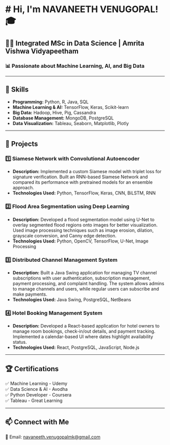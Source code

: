 # # Hi, I'm NAVANEETH VENUGOPAL! 🎓

## 👨‍🎓 Integrated MSc in Data Science | Amrita Vishwa Vidyapeetham

### 📊 Passionate about Machine Learning, AI, and Big Data

---

## 🔧 Skills

- **Programming:** Python, R, Java, SQL
- **Machine Learning & AI:** TensorFlow, Keras, Scikit-learn
- **Big Data:** Hadoop, Hive, Pig, Cassandra
- **Database Management:** MongoDB, PostgreSQL
- **Data Visualization:** Tableau, Seaborn, Matplotlib, Plotly

---

## 📂 Projects

### 1️⃣ Siamese Network with Convolutional Autoencoder
- **Description:** Implemented a custom Siamese model with triplet loss for signature verification. Built an RNN-based Siamese Network and compared its performance with pretrained models for an ensemble approach.
- **Technologies Used:** Python, TensorFlow, Keras, CNN, BiLSTM, RNN

### 2️⃣ Flood Area Segmentation using Deep Learning
- **Description:** Developed a flood segmentation model using U-Net to overlay segmented flood regions onto images for better visualization. Used image processing techniques such as image erosion, dilation, grayscale conversion, and Canny edge detection.
- **Technologies Used:** Python, OpenCV, TensorFlow, U-Net, Image Processing

### 3️⃣ Distributed Channel Management System
- **Description:** Built a Java Swing application for managing TV channel subscriptions with user authentication, subscription management, payment processing, and complaint handling. The system allows admins to manage channels and users, while regular users can subscribe and make payments.
- **Technologies Used:** Java Swing, PostgreSQL, NetBeans

### 4️⃣ Hotel Booking Management System
- **Description:** Developed a React-based application for hotel owners to manage room bookings, check-in/out details, and payment tracking. Implemented a calendar-based UI where dates highlight availability status.
- **Technologies Used:** React, PostgreSQL, JavaScript, Node.js

---

## 🏆 Certifications

✅ Machine Learning - Udemy  
✅ Data Science & AI - Avodha  
✅ Python Developer - Coursera  
✅ Tableau - Great Learning  

---

## 📫 Connect with Me
📧 Email: navaneeth.venugopalmk@gmail.com
